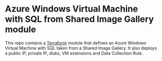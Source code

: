 # Azure Windows Virtual Machine with SQL from Shared Image Gallery module

This repo contains a [Terraform](https://www.terraform.io/) module that defines an Azure Windows Virtual Machine with SQL taken from a Shared Image Gallery. It also deploys a public IP, private IP, disks, VM extensions and Data Collection Rule.
